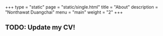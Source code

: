 +++
type = "static"
page = "static/single.html"
title = "About"
description = "Nonthawat Duangchai"
menu = "main"
weight = "2"
+++

## TODO: Update my CV!
